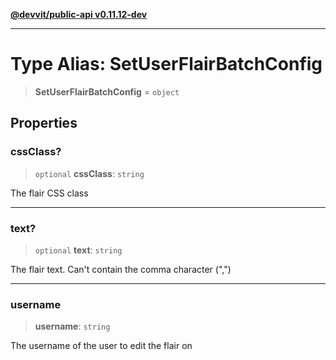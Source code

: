 [**@devvit/public-api v0.11.12-dev**](../../README.md)

---

# Type Alias: SetUserFlairBatchConfig

> **SetUserFlairBatchConfig** = `object`

## Properties

<a id="cssclass"></a>

### cssClass?

> `optional` **cssClass**: `string`

The flair CSS class

---

<a id="text"></a>

### text?

> `optional` **text**: `string`

The flair text. Can't contain the comma character (",")

---

<a id="username"></a>

### username

> **username**: `string`

The username of the user to edit the flair on
